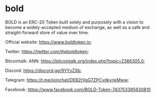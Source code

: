 # bold

BOLD  is an ERC-20 Token built solely and purposely with a vision to become a widely-accepted medium of exchange, as well as a safe and straight-forward store of value over time.

Official website: https://www.boldtoken.io;


Twitter: https://twitter.com/theboldtoken; 


Bitcointalk: ANN: https://bitcointalk.org/index.php?topic=2386305.0; 


Discord: https://discord.gg/9YYxZXb; 


Telegram: https://t.me/joinchat/DEB2t1IgG7ZPCydkvnkMww; 


Facebook: https://www.facebook.com/BOLD-Token-743753395830810

